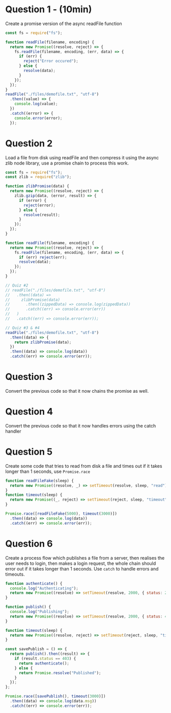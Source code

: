 # Question 1 - (10min)

Create a promise version of the async readFile function

```js
const fs = require("fs");

function readFile(filename, encoding) {
  return new Promise((resolve, reject) => {
    fs.readFile(filename, encoding, (err, data) => {
      if (err) {
        reject("Error occured");
      } else {
        resolve(data);
      }
    });
  });
}
readFile("./files/demofile.txt", "utf-8")
  .then((value) => {
    console.log(value);
  })
  .catch((error) => {
    console.error(error);
  });
```

# Question 2

Load a file from disk using readFile and then compress it using the async zlib node library, use a promise chain to process this work.

```js
const fs = require("fs");
const zlib = require("zlib");

function zlibPromise(data) {
  return new Promise((resolve, reject) => {
    zlib.gzip(data, (error, result) => {
      if (error) {
        reject(error);
      } else {
        resolve(result);
      }
    });
  });
}

function readFile(filename, encoding) {
  return new Promise((resolve, reject) => {
    fs.readFile(filename, encoding, (err, data) => {
      if (err) reject(err);
      resolve(data);
    });
  });
}

// Quiz #2
// readFile("./files/demofile.txt", "utf-8")
//   .then((data) =>
//     zlibPromise(data)
//       .then((zippedData) => console.log(zippedData))
//       .catch((err) => console.error(err))
//   )
//   .catch((err) => console.error(err));

// Quiz #3 & #4
readFile("./files/demofile.txt", "utf-8")
  .then((data) => {
    return zlibPromise(data);
  })
  .then((data) => console.log(data))
  .catch((err) => console.error(err));
```

# Question 3

Convert the previous code so that it now chains the promise as well.

# Question 4

Convert the previous code so that it now handles errors using the catch handler

# Question 5

Create some code that tries to read from disk a file and times out if it takes longer than 1 seconds, use `Promise.race`

```js
function readFileFake(sleep) {
  return new Promise((resolve, _) => setTimeout(resolve, sleep, "read"));
}
function timeout(sleep) {
  return new Promise((_, reject) => setTimeout(reject, sleep, "timeout"));
}

Promise.race([readFileFake(5000), timeout(3000)])
  .then((data) => console.log(data))
  .catch((err) => console.error(err));
```

# Question 6

Create a process flow which publishes a file from a server, then realises the user needs to login, then makes a login request, the whole chain should error out if it takes longer than 1 seconds. Use `catch` to handle errors and timeouts.

```js
function authenticate() {
  console.log("Authenticating");
  return new Promise((resolve) => setTimeout(resolve, 2000, { status: 200, msg: "Published" }));
}

function publish() {
  console.log("Publishing");
  return new Promise((resolve) => setTimeout(resolve, 2000, { status: 403, msg: "Unauthorized" }));
}

function timeout(sleep) {
  return new Promise((resolve, reject) => setTimeout(reject, sleep, "timeout"));
}

const savePublish = () => {
  return publish().then((result) => {
    if (result.status == 403) {
      return authenticate();
    } else {
      return Promise.resolve("Published");
    }
  });
};

Promise.race([savePublish(), timeout(3000)])
  .then((data) => console.log(data.msg))
  .catch((err) => console.error(err));
```
